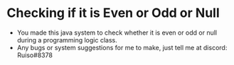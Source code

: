 # Checking if it is Even or Odd or Null
* You made this java system to check whether it is even or odd or null during a programming logic class.
* Any bugs or system suggestions for me to make, just tell me at discord: Ruiso#8378
